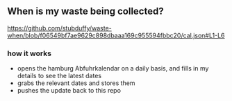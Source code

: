 ## When is my waste being collected?
  https://github.com/stubduffy/waste-when/blob/f06549bf7ae9629c898dbaaa169c955594fbbc20/cal.json#L1-L6
  
  ### how it works
  - opens the hamburg Abfuhrkalendar on a daily basis, and fills in my details to see the latest dates
  - grabs the relevant dates and stores them
  - pushes the update back to this repo
  
